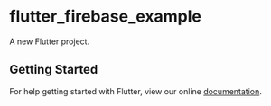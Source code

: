 # flutter_firebase_example

A new Flutter project.

## Getting Started

For help getting started with Flutter, view our online
[documentation](https://flutter.io/).

